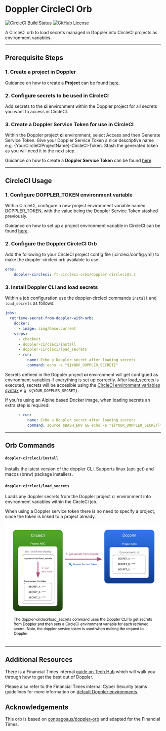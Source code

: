 # Doppler CircleCI Orb

[![CircleCI Build Status](https://circleci.com/gh/ft-circleci-orbs/doppler-circleci-orb.svg?style=shield&circle-token=c8aa8d7154df9de48a98c5231042bff7952b5fce)](https://circleci.com/gh/ft-circleci-orbs/doppler-circleci-orb) [![GitHub License](https://img.shields.io/badge/license-MIT-lightgrey.svg)](https://raw.githubusercontent.com/ft-circleci-orbs/doppler-circleci-orb/master/LICENSE)

A CircleCI orb to load secrets managed in Doppler into CircleCI projects as environment variables.

---

## Prerequisite Steps

### 1. Create a project in Doppler

Guidance on how to create a **Project** can be found [here](https://docs.doppler.com/docs/create-project#create-a-project).

### 2. Configure secrets to be used in CircleCI

Add secrets to the **ci** environment within the Doppler project for all secrets you want to access in CircleCI.

### 3. Create a Doppler Service Token for use in CircleCI

Within the Doppler project **ci** environment, select Access and then Generate Service Token.  Give your Doppler Service Token a nice descriptive name e.g. {YourCircleCIProjectName}-CircleCI-Token. Stash the generated token as you will need it in the next step.

Guidance on how to create a **Doppler Service Token** can be found [here](https://docs.doppler.com/docs/service-tokens#creating-service-tokens).

---

## CircleCI Usage

### 1. Configure DOPPLER_TOKEN environment variable

Within CircleCI, configure a new project environment variable named DOPPLER_TOKEN, with the value being the Doppler Service Token stashed previously.

Guidance on how to set up a project environment variable in CircleCI can be found [here](https://circleci.com/docs/set-environment-variable/#set-an-environment-variable-in-a-project).

### 2. Configure the Doppler CircleCI Orb

Add the following to your CircleCI project config file (.circleci/config.yml) to make the doppler-circleci orb available to use:

```yml
orbs:
    doppler-circleci: ft-circleci-orbs/doppler-circleci@1.3
```

### 3. Install Doppler CLI and load secrets

Within a job configuration use the doppler-circleci commands ```install``` and ```load_secrets``` as follows:

```yml
jobs:
  retrieve-secret-from-doppler-with-orb:
    docker:
      - image: cimg/base:current
    steps:
      - checkout
      - doppler-circleci/install
      - doppler-circleci/load_secrets
      - run:
          name: Echo a Doppler secret after loading secrets
          command: echo -e "${YOUR_DOPPLER_SECRET}"
```

Secrets defined in the Doppler project **ci** environment will get configued as environment variables if everything is set up correctly. After load_secrets is executed, secrets will be accesible using the [CircleCI environment variables syntax](https://circleci.com/docs/env-vars/) e.g. ```${YOUR_DOPPLER_SECRET}```.

If you're using an Alpine based Docker image, when loading secrets an extra step is required:

```yml
      - run:
          name: Echo a Doppler secret after loading secrets
          command: source $BASH_ENV && echo -e "${YOUR_DOPPLER_SECRET}"
```

---

## Orb Commands

#### `doppler-circleci/install`

Installs the latest version of the doppler CLI. Supports linux (apt-get) and macos (brew) package installers.

#### `doppler-circleci/load_secrets`

Loads any doppler secrets from the Doppler project ci environment into environment variables within the CircleCI job.

When using a Doppler service token there is no need to specify a project, since the token is linked to a project already.

![The doppler-circleci/load_secrets command uses the Doppler CLI to get secrets from Doppler and then sets a CircleCI environment variables for each retrieved secret. Note, the Doppler service token is used when making the request to Doppler](./load_secrets.png)

---

## Additional Resources

There is a Financial Times internal [guide on Tech Hub](https://tech.in.ft.com/tech-topics/secrets-management/doppler/guide) which will walk you through how to get the best out of Doppler.

Please also refer to the Financial Times internal Cyber Security teams guidelines for more information on [default Doppler environments](https://tech.in.ft.com/tech-topics/secrets-management/doppler/guide#using-the-default-environments).

## Acknowledgements

This orb is based on [conpagoaus/doppler-orb](https://github.com/conpagoaus/doppler-orb) and adapted for the Financial Times.

